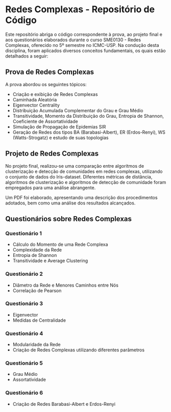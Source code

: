 # Redes Complexas - Repositório de Código

Este repositório abriga o código correspondente à prova, ao projeto final e aos questionários elaborados durante o curso SME0130 - Redes Complexas, oferecido no 5º semestre no ICMC-USP. Na condução desta disciplina, foram aplicados diversos conceitos fundamentais, os quais estão detalhados a seguir:

## Prova de Redes Complexas

A prova abordou os seguintes tópicos:
- Criação e exibição de Redes Complexas
- Caminhada Aleatória
- Eigenvector Centrality
- Distribuição Acumulada Complementar do Grau e Grau Médio
- Transitividade, Momento da Distribuição do Grau, Entropia de Shannon, Coeficiente de Assortatividade
- Simulação de Propagação de Epidemias SIR
- Geração de Redes dos tipos BA (Barabasi-Albert), ER (Erdos-Renyi), WS (Watts-Strogatz) e estudo de suas topologias

## Projeto de Redes Complexas

No projeto final, realizou-se uma comparação entre algoritmos de clusterização e detecção de comunidades em redes complexas, utilizando o conjunto de dados do Iris-dataset. Diferentes métricas de distância, algoritmos de clusterização e algoritmos de detecção de comunidade foram empregados para uma análise abrangente.

Um PDF foi elaborado, apresentando uma descrição dos procedimentos adotados, bem como uma análise dos resultados alcançados.

## Questionários sobre Redes Complexas

### Questionário 1
- Cálculo do Momento de uma Rede Complexa
- Complexidade da Rede
- Entropia de Shannon
- Transitividade e Average Clustering

### Questionário 2
- Diâmetro da Rede e Menores Caminhos entre Nós
- Correlação de Pearson

### Questionário 3
- Eigenvector
- Medidas de Centralidade

### Questionário 4
- Modularidade da Rede
- Criação de Redes Complexas utilizando diferentes parâmetros

### Questionário 5
- Grau Médio
- Assortatividade

### Questionário 6
- Criação de Redes Barabasi-Albert e Erdos-Renyi
